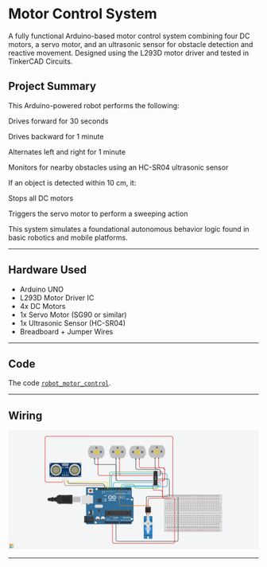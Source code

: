 #  Motor Control System

A fully functional Arduino-based motor control system combining four DC motors, a servo motor, and an ultrasonic sensor for obstacle detection and reactive movement. Designed using the L293D motor driver and tested in TinkerCAD Circuits.

## Project Summary
This Arduino-powered robot performs the following:

Drives forward for 30 seconds

Drives backward for 1 minute

Alternates left and right for 1 minute

Monitors for nearby obstacles using an HC-SR04 ultrasonic sensor

If an object is detected within 10 cm, it:

Stops all DC motors

Triggers the servo motor to perform a sweeping action

This system simulates a foundational autonomous behavior logic found in basic robotics and mobile platforms.

---

##  Hardware Used

- Arduino UNO
- L293D Motor Driver IC
- 4x DC Motors
- 1x Servo Motor (SG90 or similar)
- 1x Ultrasonic Sensor (HC-SR04)
- Breadboard + Jumper Wires

---

##  Code 

The code [`robot_motor_control`](./robot_motor_control).



---

## Wiring 


![Wiring Diagram](./the_wiring.png)

---




